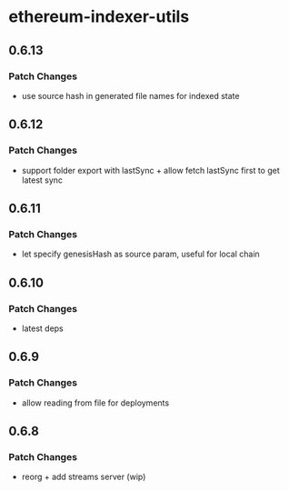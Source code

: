 # ethereum-indexer-utils

## 0.6.13

### Patch Changes

- use source hash in generated file names for indexed state

## 0.6.12

### Patch Changes

- support folder export with lastSync + allow fetch lastSync first to get latest sync

## 0.6.11

### Patch Changes

- let specify genesisHash as source param, useful for local chain

## 0.6.10

### Patch Changes

- latest deps

## 0.6.9

### Patch Changes

- allow reading from file for deployments

## 0.6.8

### Patch Changes

- reorg + add streams server (wip)
